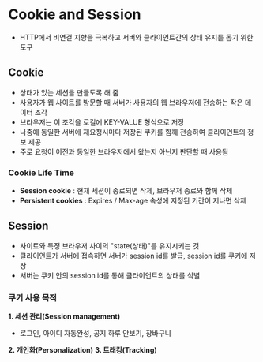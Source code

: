 # Cookie and Session

- HTTP에서 비연결 지향을 극복하고 서버와 클라이언트간의 상태 유지를 돕기 위한 도구

## Cookie

- 상태가 있는 세션을 만들도록 해 줌
- 사용자가 웹 사이트를 방문할 때 서버가 사용자의 웹 브라우저에 전송하는 작은 데이터 조각
- 브라우저는 이 조각을 로컬에 KEY-VALUE 형식으로 저장
- 나중에 동일한 서버에 재요청시마다 저장된 쿠키를 함께 전송하여 클라이언트의 정보 제공
- 주로 요청이 이전과 동일한 브라우저에서 왔는지 아닌지 판단할 때 사용됨

### Cookie Life Time

- **Session cookie** : 현재 세션이 종료되면 삭제, 브라우저 종료와 함께 삭제
- **Persistent cookies** : Expires / Max-age 속성에 지정된 기간이 지나면 삭제

## Session

- 사이트와 특정 브라우저 사이의 "state(상태)"를 유지시키는 것
- 클라이언트가 서버에 접속하면 서버가 session id를 발급, session id를 쿠키에 저장
- 서버는 쿠키 안의 session id를 통해 클라이언트의 상태를 식별

### 쿠키 사용 목적

**1. 세션 관리(Session management)**

- 로그인, 아이디 자동완성, 공지 하루 안보기, 장바구니

**2. 개인화(Personalization)**
**3. 트래킹(Tracking)**
